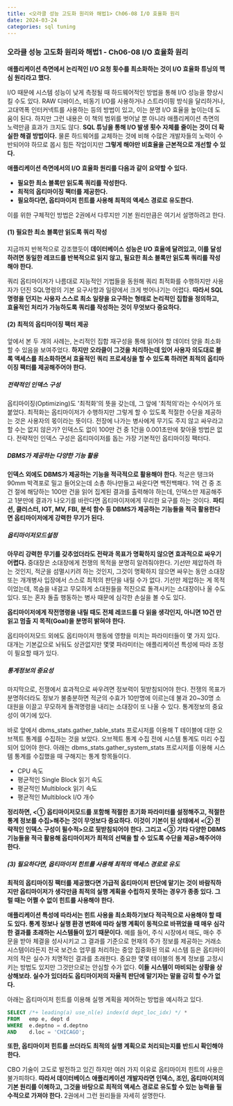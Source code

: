 ```yaml
---
title: <오라클 성능 고도화 원리와 해법1> Ch06-08 I/O 효율화 원리
date: 2024-03-24
categories: sql tuning
---
```



### 오라클 성능 고도화 원리와 해법1 - Ch06-08 I/O 효율화 원리

**애플리케이션 측면에서 논리적인 I/O 요청 횟수를 최소화하는 것이 I/O 효율화 튜닝의 핵심 원리라고 했다.**

I/O 때문에 시스템 성능이 낮게 측정될 때 하드웨어적인 방법을 통해 I/O 성능을 향상시킬 수도 있다. RAW 디바이스, 비동기 I/O를 사용하거나 스트라이핑 방식을 달리하거나, 고대역폭 인터커넥트를 사용하는 등의 방법이 있고, 이는 분명 I/O 효율을 높이는데 도움이 된다. 하지만 그런 내용은 이 책의 범위를 벗어날 뿐 아니라 애플리케이션 측면의 노력만큼 효과가 크지도 않다. **SQL 튜닝을 통해 I/O 발생 횟수 자체를 줄이는 것이 더 확실한 해결 방법이다.** 물론 하드웨어를 교체하는 것에 비해 수많은 개발자들의 노력이 수반되어야 하므로 몹시 힘든 작업이지만 **그렇게 해야만 비효율을 근본적으로 개선할 수 있다.**

**애플리케이션 측면에서의 I/O 효율화 원리를 다음과 같이 요약할 수 있다.**

- **필요한 최소 블록만 읽도록 쿼리를 작성한다.**
- **최적의 옵티마이징 팩터를 제공한다.**
- **필요하다면, 옵티마이저 힌트를 사용해 최적의 액세스 경로로 유도한다.**

이를 위한 구체적인 방법은 2권에서 다루지만 기본 원리만큼은 여기서 설명하려고 한다.

#### (1) 필요한 최소 블록만 읽도록 쿼리 작성

지금까지 반복적으로 강조했듯이 **데이터베이스 성능은 I/O 효율에 달려있고, 이를 달성하려면 동일한 레코드를 반복적으로 읽지 않고, 필요한 최소 블록만 읽도록 쿼리를 작성해야 한다.**

쿼리 옵티마이저가 나름대로 지능적인 기법들을 동원해 쿼리 최적화를 수행하지만 사용자가 던진 SQL명령의 기본 요구사항과 일량에서 크게 벗어나기는 어렵다. **따라서 SQL 명령을 던지는 사용자 스스로 최소 일량을 요구하는 형태로 논리적인 집합을 정의하고, 효율적인 처리가 가능하도록 쿼리를 작성하는 것이 무엇보다 중요하다.**

#### (2) 최적의 옵티마이징 팩터 제공

앞에서 본 두 개의 사례는, 논리적인 집합 재구성을 통해 읽어야 할 데이터 양을 최소화할 수 있음을 보여주었다. **하지만 오라클이 그것을 처리하는데 있어 사용자 의도대로 블록 액세스를 최소화하면서 효율적인 쿼리 프로세싱을 할 수 있도록 하려면 최적의 옵티마이징 팩터를 제공해주어야 한다.**

##### 전략적인 인덱스 구성

옵티마이징(Optimizing)도 '최적화'의 뜻을 갖는데, 그 앞에 '최적의'라는 수식어가 또 붙었다. 최적화는 옵티마이저가 수행하지만 그렇게 할 수 있도록 적절한 수단을 제공하는 것은 사용자의 몫이라는 뜻이다. 전장에 나가는 병사에게 무기도 주지 않고 싸우라고 할 수는 없지 않은가? 인덱스도 없이 100만 건 중 1건을 0.001초만에 찾아올 방법은 없다. 전략적인 인덱스 구성은 옵티마이저를 돕는 가장 기본적인 옵티마이징 팩터다.

##### DBMS가 제공하는 다양한 기능 활용

**인덱스 외에도 DBMS가 제공하는 기능을 적극적으로 활용해야 한다.** 적군은 탱크와 90mm 박격포로 밀고 들어오는데 소총 하나만들고 싸운다면 백전백패다. 1억 건 중 조건 절에 해당하는 100만 건을 읽어 집계된 결과를 출력해야 하는데, 인덱스만 제공해주고 1분만에 결과가 나오기를 바란다면 옵티마이저에게 무리한 요구를 하는 것이다. **파티션, 클러스터, IOT, MV, FBI, 분석 함수 등 DBMS가 제공하는 기능들을 적극 활용한다면 옵티마이저에게 강력한 무기가 된다.**

##### 옵티마이저모드설정

**아무리 강력한 무기를 갖추었더라도 전략과 목표가 명확하지 않으면 효과적으로 싸우기 어렵다.** 중대장은 소대장에게 전쟁의 목적을 분명히 알려줘야한다. 기선만 제압하려 하는 것인지, 적군을 섬멸시키려 하는 것인지, 그것이 명확하지 않으면 싸우는 동안 소대장 또는 개개병사 입장에서 스스로 최적의 판단을 내릴 수가 없다. 기선만 제압하는 게 목적이었는데, 목숨을 내걸고 무모하게 소대원들을 적진으로 돌격시키는 소대장이나 올 수도 있다. 또는 혼자 돌출 행동하는 병사 때문에 심각한 손실을 볼 수도 있다.

**옵티마이저에게 작전명령을 내릴 때도 전체 레코드를 다 읽을 생각인지, 아니면 10건 만 읽고 멈출 지 목적(Goal)을 분명히 밝혀야 한다.**

옵티마이저모드 외에도 옵티마이저 행동에 영향을 미치는 파라미터들이 몇 가지 있다. 대개는 기본값으로 놔둬도 상관없지만 몇몇 파라미터는 애플리케이션 특성에 따라 조정이 필요할 때가 있다.

##### 통계정보의 중요성

마지막으로, 전쟁에서 효과적으로 싸우려면 정보력이 뒷받침되어야 한다. 전쟁의 목표가 분명하더라도 정보가 불충분하면 적군의 수효가 10만명에 이르는데 불과 20~30명 소대원을 이끌고 무모하게 돌격명령을 내리는 소대장이 또 나올 수 있다. 통계정보의 중요성이 여기에 있다.

바로 앞에서 dbms_stats.gather_table_stats 프로시저를 이용해 T 테이블에 대한 오브젝트 통계를 수집하는 것을 보았다. 오브젝트 통계 수집 전에 시스템 통계도 미리 수집되어 있어야 한다. 아래는 dbms_stats.gather_system_stats 프로시저를 이용해 시스템 통계를 수집했을 때 구해지는 통계 항목들이다.

- CPU 속도
- 평균적인 Single Block 읽기 속도
- 평균적인 Multiblock 읽기 속도
- 평균적인 Multiblock I/O 개수

**정리하면, <① 옵티마이저모드를 포함해 적절한 초기화 파라미터를 설정해주고, 적절한 통계 정보를 수집>해주는 것이 무엇보다 중요하다. 이것이 기본이 된 상태에서 <② 전략적인 인덱스 구성이 필수적>으로 뒷받침되어야 한다. 그리고 <③ 기타 다양한 DBMS 기능들을 적극 활용해 옵티마이저가 최적의 선택을 할 수 있도록 수단을 제공>해주어야 한다.**

##### (3) 필요하다면, 옵티마이저 힌트를 사용해 최적의 액세스 경로로 유도

**최적의 옵티마이징 팩터를 제공했다면 가급적 옵티마이저 판단에 맡기는 것이 바람직하지만 옵티마이저가 생각만큼 최적의 실행 계획을 수립하지 못하는 경우가 종종 있다. 그럴 때는 어쩔 수 없이 힌트를 사용해야 한다.**

**애플리케이션 특성에 따라서는 힌트 사용을 최소화하기보다 적극적으로 사용해야 할 때도 있다. 통계 정보나 실행 환경 변화에 따라 실행 계획이 동적으로 바뀌었을 때 매우 심각한 결과를 초래하는 시스템들이 있기 때문이다.** 예를 들어, 주식 시장에서 매도, 매수 주문을 받아 체결을 성사시키고 그 결과를 기준으로 현재의 주가 정보를 제공하는 거래소 시스템이라든지 전국 보건소 업무를 처리하는 중앙 집중화된 의료 시스템 등은 옵티마이저의 작은 실수가 치명적인 결과를 초래한다. 중요한 몇몇 테이블의 통계 정보를 고정시키는 방법도 있지만 그것만으로는 안심할 수가 없다. **이들 시스템이 마비되는 상황을 상상해보라. 실수가 있더라도 옵티마이저의 자율적 판단에 맡기자는 말을 감히 할 수가 없다.**

아래는 옵티마이저 힌트를 이용해 실행 계획을 제어하는 방법을 예시하고 있다.

```sql
SELECT /*+ leading(a) use_nl(e) index(d dept_loc_idx) */ *
FROM   emp e, dept d
WHERE  e.deptno = d.deptno
AND    d.loc = 'CHICAGO';
```

**또한, 옵티마이저 힌트를 쓰더라도 최적의 실행 계획으로 처리되는지를 반드시 확인해야 한다.**

CBO 기술이 고도로 발전하고 있긴 하지만 여러 가지 이유로 옵티마이저 힌트의 사용은 불가피하다. **따라서 데이터베이스 애플리케이션 개발자라면 인덱스, 조인, 옵티마이저의 기본 원리를 이해하고, 그것을 바탕으로 최적의 액세스 경로로 유도할 수 있는 능력을 필수적으로 가져야 한다.** 2권에서 그런 원리들을 자세히 설명한다.

